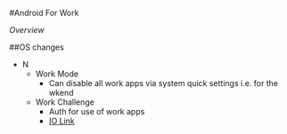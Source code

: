 #Android For Work

_Overview_

##OS changes

- N
  - Work Mode
    - Can disable all work apps via system quick settings i.e. for the wkend
  - Work Challenge
    - Auth for use of work apps
    - [IO Link](https://youtu.be/B08iLAtS3AQ?t=1584)
